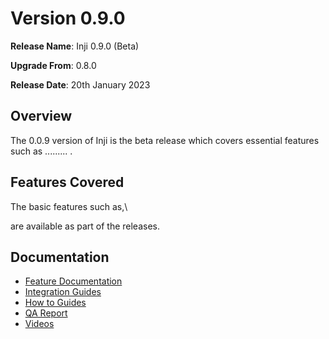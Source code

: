 # Version 0.9.0

**Release Name**: Inji 0.9.0 (Beta)

**Upgrade From**: 0.8.0

**Release Date**: 20th January 2023

## Overview

The 0.0.9 version of Inji is the beta release which covers essential features such as ......... .

## Features Covered

The basic features such as,\


are available as part of the releases.

## Documentation

* [Feature Documentation](./)
* [Integration Guides](inetgration-guide.md)
* [How to Guides](how-to-guide.md)
* [QA Report](test-report-1.0.0.md)
* [Videos](release-notes-1.0.0.md)
